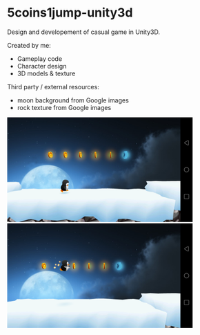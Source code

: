 # 5coins1jump-unity3d

Design and developement of casual game in Unity3D.

Created by me:
- Gameplay code
- Character design
- 3D models & texture

Third party / external resources:
- moon background from Google images
- rock texture from Google images

<img src="https://github.com/tryandev/5coins1jump-unity3d/blob/master/screenshot1.png" width="430"><img src="https://github.com/tryandev/5coins1jump-unity3d/blob/master/screenshot2.png" width="430">
